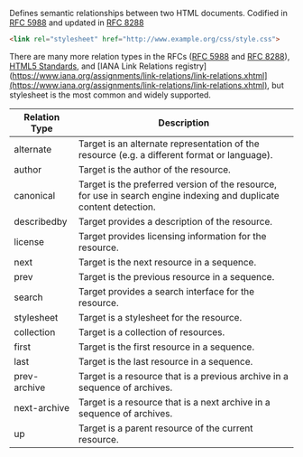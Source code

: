 Defines semantic relationships between two HTML documents.
Codified in [RFC 5988](https://www.rfc-archive.org/getrfc?rfc=5988#gsc.tab=0) and updated in [RFC 8288](https://www.rfc-archive.org/getrfc?rfc=8288#gsc.tab=0)

```HTML
<link rel="stylesheet" href="http://www.example.org/css/style.css">
```

There are many more relation types in the RFCs ([RFC 5988](https://www.rfc-archive.org/getrfc?rfc=5988#gsc.tab=0) and  [RFC 8288](https://www.rfc-archive.org/getrfc?rfc=8288#gsc.tab=0)), [HTML5 Standards](https://html.spec.whatwg.org/multipage/links.html#linkTypes), and [IANA Link Relations registry](https://www.iana.org/assignments/link-relations/link-relations.xhtml](https://www.iana.org/assignments/link-relations/link-relations.xhtml), but stylesheet is the most common and widely supported.


| Relation Type | Description |
| ------------- | ----------- |
| alternate | Target is an alternate representation of the resource (e.g. a different format or language).|
| author | Target is the author of the resource.|
| canonical | Target is the preferred version of the resource, for use in search engine indexing and duplicate content detection.|
| describedby | Target provides a description of the resource.|
| license | Target provides licensing information for the resource.|
| next | Target is the next resource in a sequence.|
| prev | Target is the previous resource in a sequence.|
| search | Target provides a search interface for the resource.|
| stylesheet | Target is a stylesheet for the resource.|
| collection | Target is a collection of resources.
| first | Target is the first resource in a sequence.
| last | Target is the last resource in a sequence.
| prev-archive | Target is a resource that is a previous archive in a sequence of archives.
| next-archive | Target is a resource that is a next archive in a sequence of archives.
| up | Target is a parent resource of the current resource.



